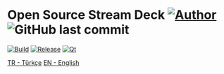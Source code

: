 # Open Source Stream Deck [![Author](https://img.shields.io/badge/-%40haknkayaa-blue)](https://github.com/haknkayaa) ![GitHub last commit](https://img.shields.io/github/last-commit/haknkayaa/streamDeck)


[![Build](https://img.shields.io/badge/platform-Windows-brightgreen)](https://github.com/haknkayaa/streamDeck) 
[![Release](https://img.shields.io/badge/release-v0.1-blue)](https://github.com/haknkayaa/streamDeck) 
[![Qt](https://img.shields.io/badge/Qt-5.12.3-blue)](https://github.com/haknkayaa/streamDeck)


[TR - Türkçe](https://github.com/haknkayaa/streamDeck/README.md)
[EN - English](https://github.com/haknkayaa/streamDeck/README-Eng.md)